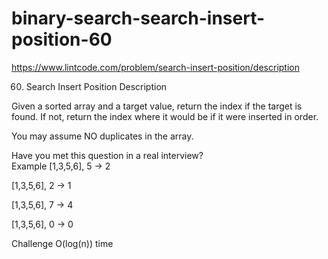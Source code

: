 # binary-search-search-insert-position-60
https://www.lintcode.com/problem/search-insert-position/description


60. Search Insert Position
Description

Given a sorted array and a target value, return the index if the target is found. If not, return the index where it would be if it were inserted in order.

You may assume NO duplicates in the array.

Have you met this question in a real interview?  
Example
[1,3,5,6], 5 → 2

[1,3,5,6], 2 → 1

[1,3,5,6], 7 → 4

[1,3,5,6], 0 → 0

Challenge
O(log(n)) time
